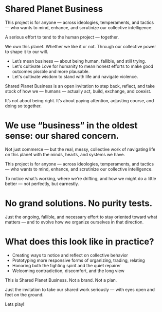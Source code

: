# Shared Planet Business

This project is for anyone — across ideologies, temperaments, and tactics — who wants to mind, enhance, and scrutinize our collective intelligence.

A serious effort to tend to the human project — together.

We own this planet. Whether we like it or not. Through our collective power to shape it to our will.

* Let’s mean business — about being human, fallible, and still trying.
* Let's cultivate Love for humanity to mean honest efforts to make good outcomes pissble and more plausable.
* Let's cultivate wisdom to stand with life and navigate violence.

Shared Planet Business is an open invitation to step back, reflect, and take stock of how we — humans — actually act, build, exchange, and coexist. 

It’s not about being right. It’s about paying attention, adjusting course, and doing so together.

# We use “business” in the oldest sense: our shared concern.

Not just commerce — but the real, messy, collective work of navigating life on this planet with the minds, hearts, and systems we have.

This project is for anyone — across ideologies, temperaments, and tactics — who wants to mind, enhance, and scrutinize our collective intelligence.

To notice what’s working, where we’re drifting, and how we might do a little better — not perfectly, but earnestly.

# No grand solutions. No purity tests. 

Just the ongoing, fallible, and necessary effort to stay oriented toward what matters — and to evolve how we organize ourselves in that direction.

# What does this look like in practice?
* Creating ways to notice and reflect on collective behavior
* Prototyping more responsive forms of organizing, trading, relating
* Honoring both the fighting spirit and the quiet repairer
* Welcoming contradiction, discomfort, and the long view

This is Shared Planet Business. Not a brand. Not a plan.

Just the invitation to take our shared work seriously — with eyes open and feet on the ground.

Lets play!